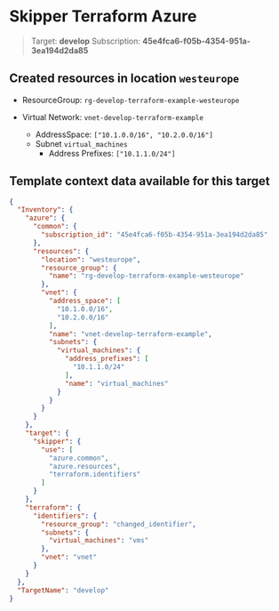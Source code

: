 # Skipper Terraform Azure
> Target: **develop**
> Subscription: **45e4fca6-f05b-4354-951a-3ea194d2da85**

## Created resources in location `westeurope`

- ResourceGroup: `rg-develop-terraform-example-westeurope`

- Virtual Network: `vnet-develop-terraform-example`
  - AddressSpace: `["10.1.0.0/16", "10.2.0.0/16"]`
  - Subnet `virtual_machines`
    - Address Prefixes: `["10.1.1.0/24"]`


## Template context data available for this target
```json
{
  "Inventory": {
    "azure": {
      "common": {
        "subscription_id": "45e4fca6-f05b-4354-951a-3ea194d2da85"
      },
      "resources": {
        "location": "westeurope",
        "resource_group": {
          "name": "rg-develop-terraform-example-westeurope"
        },
        "vnet": {
          "address_space": [
            "10.1.0.0/16",
            "10.2.0.0/16"
          ],
          "name": "vnet-develop-terraform-example",
          "subnets": {
            "virtual_machines": {
              "address_prefixes": [
                "10.1.1.0/24"
              ],
              "name": "virtual_machines"
            }
          }
        }
      }
    },
    "target": {
      "skipper": {
        "use": [
          "azure.common",
          "azure.resources",
          "terraform.identifiers"
        ]
      }
    },
    "terraform": {
      "identifiers": {
        "resource_group": "changed_identifier",
        "subnets": {
          "virtual_machines": "vms"
        },
        "vnet": "vnet"
      }
    }
  },
  "TargetName": "develop"
}
```
